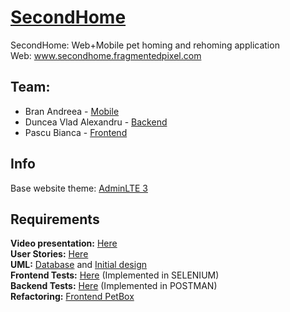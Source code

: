 # [SecondHome](https://www.secondhome.fragmentedpixel.com)
SecondHome: Web+Mobile pet homing and rehoming application  
Web: www.secondhome.fragmentedpixel.com

## Team:  
  - Bran Andreea - [Mobile](https://github.com/brandreea/SecondHome)  
  - Duncea Vlad Alexandru - [Backend](WEB/server) 
  - Pascu Bianca - [Frontend](WEB)
  
## Info
Base website theme: [AdminLTE 3](https://adminlte.io/)

## Requirements
**Video presentation:** [Here](presentation.mkv)   
**User Stories:** [Here](Trello)  
**UML:** [Database](Database-UML.pdf) and [Initial design](SecondHome-UML.png)   
**Frontend Tests:** [Here](WEB/Teste_Frontend)  (Implemented in SELENIUM)  
**Backend Tests:** [Here](WEB/Postman)  (Implemented in POSTMAN)  
**Refactoring:** [Frontend PetBox](https://github.com/VladDuncea/SecondHome/commit/0a97faf681f199c98f4e519874a9b5edb14ee85f#diff-b718cae486f22916587eeafbd6a0a3dd)  

